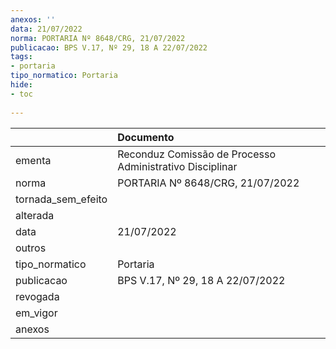 ```yaml
---
anexos: ''
data: 21/07/2022
norma: PORTARIA Nº 8648/CRG, 21/07/2022
publicacao: BPS V.17, Nº 29, 18 A 22/07/2022
tags:
- portaria
tipo_normatico: Portaria
hide: 
- toc 
 
---
```


|                    | Documento                                                |
|:-------------------|:---------------------------------------------------------|
| ementa             | Reconduz Comissão de Processo Administrativo Disciplinar |
| norma              | PORTARIA Nº 8648/CRG, 21/07/2022                         |
| tornada_sem_efeito |                                                          |
| alterada           |                                                          |
| data               | 21/07/2022                                               |
| outros             |                                                          |
| tipo_normatico     | Portaria                                                 |
| publicacao         | BPS V.17, Nº 29, 18 A 22/07/2022                         |
| revogada           |                                                          |
| em_vigor           |                                                          |
| anexos             |                                                          |